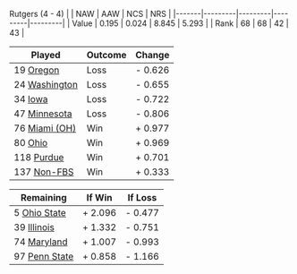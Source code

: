 Rutgers (4 - 4)
|       |   NAW   |   AAW   |   NCS   |   NRS   |
|-------|---------|---------|---------|---------|
| Value |   0.195 |   0.024 |   8.845 |   5.293 |
| Rank  |      68 |      68 |      42 |      43 |

| Played                    | Outcome    |  Change  |
|---------------------------|------------|----------|
|  19 [Oregon                ](Oregon.md)| Loss       | -  0.626 |
|  24 [Washington            ](Washington.md)| Loss       | -  0.655 |
|  34 [Iowa                  ](Iowa.md)| Loss       | -  0.722 |
|  47 [Minnesota             ](Minnesota.md)| Loss       | -  0.806 |
|  76 [Miami (OH)            ](MiamiOH.md)| Win        | +  0.977 |
|  80 [Ohio                  ](Ohio.md)| Win        | +  0.969 |
| 118 [Purdue                ](Purdue.md)| Win        | +  0.701 |
| 137 [Non-FBS               ](NonFBS.md)| Win        | +  0.333 |

| Remaining                 |  If Win  |  If Loss |
|---------------------------|----------|----------|
|   5 [Ohio State            ](OhioState.md)| +  2.096 | -  0.477 |
|  39 [Illinois              ](Illinois.md)| +  1.332 | -  0.751 |
|  74 [Maryland              ](Maryland.md)| +  1.007 | -  0.993 |
|  97 [Penn State            ](PennState.md)| +  0.858 | -  1.166 |

